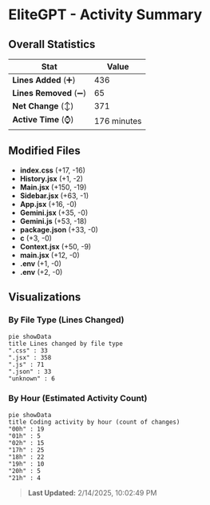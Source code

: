 # EliteGPT - Activity Summary 

## Overall Statistics

| Stat                   | Value                                                             |
| ---------------------- | ----------------------------------------------------------------- |
| **Lines Added** (➕)   | 436                                          |
| **Lines Removed** (➖) | 65                                        |
| **Net Change** (↕)    | 371                |
| **Active Time** (⌚)   | 176 minutes |


## Modified Files
- **index.css** (+17, -16)
- **History.jsx** (+1, -2)
- **Main.jsx** (+150, -19)
- **Sidebar.jsx** (+63, -1)
- **App.jsx** (+16, -0)
- **Gemini.jsx** (+35, -0)
- **Gemini.js** (+53, -18)
- **package.json** (+33, -0)
- **c** (+3, -0)
- **Context.jsx** (+50, -9)
- **main.jsx** (+12, -0)
- **.env** (+1, -0)
- **.env** (+2, -0)

## Visualizations

### By File Type (Lines Changed)

```mermaid
pie showData
title Lines changed by file type
".css" : 33
".jsx" : 358
".js" : 71
".json" : 33
"unknown" : 6
```

### By Hour (Estimated Activity Count)

```mermaid
pie showData
title Coding activity by hour (count of changes)
"00h" : 19
"01h" : 5
"02h" : 15
"17h" : 25
"18h" : 22
"19h" : 10
"20h" : 5
"21h" : 4
```


> **Last Updated:** 2/14/2025, 10:02:49 PM